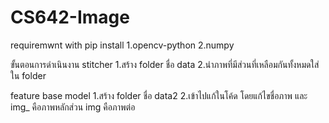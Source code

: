# CS642-Image

requiremwnt with pip install
1.opencv-python
2.numpy

ขั้นตอนการดำเนินงาน
stitcher
1.สร้าง folder ชื่อ data
2.นำภาพที่มีส่วนที่เหลือมกันทั้งหมดใส่ใน folder

feature base model
1.สร้าง folder ชื่อ data2
2.เข้าไปแก้ในโค้ด โดยแก้ไขชื่อภาพ และ img_ คือภาพหลักส่วน img คือภาพต่อ
